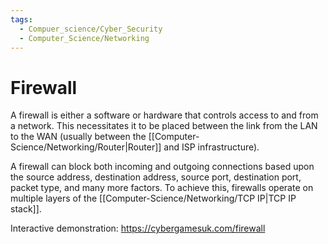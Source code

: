 ```yaml
---
tags:
  - Compuer_science/Cyber_Security
  - Computer_Science/Networking
---
```

# Firewall
A firewall is either a software or hardware that controls access to and from a network. This necessitates it to be placed between the link from the LAN to the WAN (usually between the [[Computer-Science/Networking/Router|Router]] and ISP infrastructure).

A firewall can block both incoming and outgoing connections based upon the source address, destination address, source port, destination port, packet type, and many more factors.
To achieve this, firewalls operate on multiple layers of the [[Computer-Science/Networking/TCP IP|TCP IP stack]].

Interactive demonstration: https://cybergamesuk.com/firewall